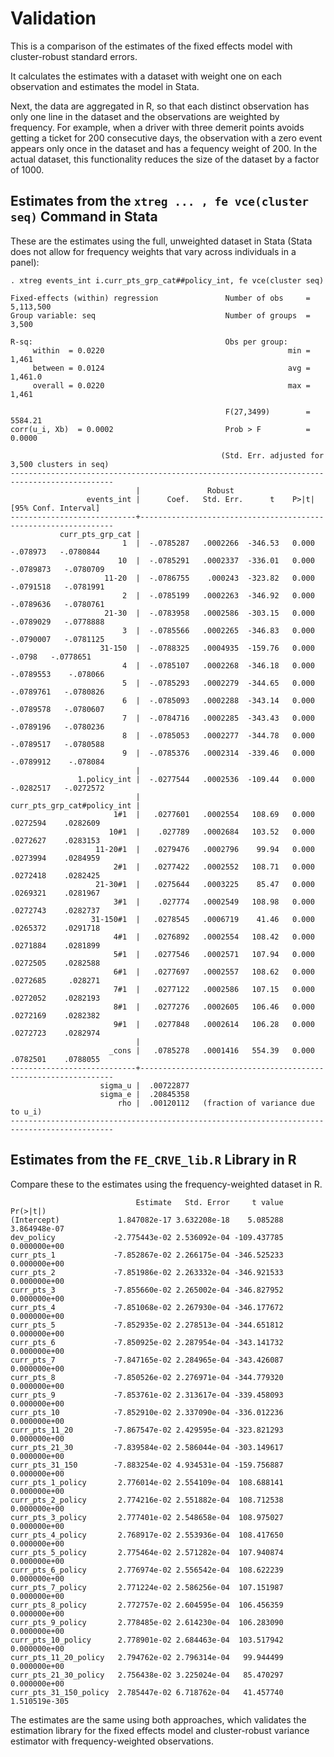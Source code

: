 # Validation

This is a comparison of the estimates of the fixed effects model
with cluster-robust standard errors. 

It calculates the estimates with a dataset with weight one on each observation
and estimates the model in Stata. 


Next, the data are aggregated in R, so that each distinct observation has only one line
in the dataset and the observations are weighted by frequency. 
For example, when a driver with three demerit points avoids getting a ticket
for 200 consecutive days, the observation with a zero event appears only once
in the dataset and has a fequency weight of 200.
In the actual dataset, this functionality reduces the size of the dataset
by a factor of 1000. 


## Estimates from the ```xtreg ... , fe vce(cluster seq)``` Command in Stata

These are the estimates using the full, unweighted dataset in Stata
(Stata does not allow for frequency weights that vary across individuals
in a panel):

```
. xtreg events_int i.curr_pts_grp_cat##policy_int, fe vce(cluster seq)

Fixed-effects (within) regression               Number of obs     =  5,113,500
Group variable: seq                             Number of groups  =      3,500

R-sq:                                           Obs per group:
     within  = 0.0220                                         min =      1,461
     between = 0.0124                                         avg =    1,461.0
     overall = 0.0220                                         max =      1,461

                                                F(27,3499)        =    5584.21
corr(u_i, Xb)  = 0.0002                         Prob > F          =     0.0000

                                               (Std. Err. adjusted for 3,500 clusters in seq)
---------------------------------------------------------------------------------------------
                            |               Robust
                 events_int |      Coef.   Std. Err.      t    P>|t|     [95% Conf. Interval]
----------------------------+----------------------------------------------------------------
           curr_pts_grp_cat |
                         1  |  -.0785287   .0002266  -346.53   0.000     -.078973   -.0780844
                        10  |  -.0785291   .0002337  -336.01   0.000    -.0789873   -.0780709
                     11-20  |  -.0786755    .000243  -323.82   0.000    -.0791518   -.0781991
                         2  |  -.0785199   .0002263  -346.92   0.000    -.0789636   -.0780761
                     21-30  |  -.0783958   .0002586  -303.15   0.000    -.0789029   -.0778888
                         3  |  -.0785566   .0002265  -346.83   0.000    -.0790007   -.0781125
                    31-150  |  -.0788325   .0004935  -159.76   0.000       -.0798   -.0778651
                         4  |  -.0785107   .0002268  -346.18   0.000    -.0789553    -.078066
                         5  |  -.0785293   .0002279  -344.65   0.000    -.0789761   -.0780826
                         6  |  -.0785093   .0002288  -343.14   0.000    -.0789578   -.0780607
                         7  |  -.0784716   .0002285  -343.43   0.000    -.0789196   -.0780236
                         8  |  -.0785053   .0002277  -344.78   0.000    -.0789517   -.0780588
                         9  |  -.0785376   .0002314  -339.46   0.000    -.0789912    -.078084
                            |
               1.policy_int |  -.0277544   .0002536  -109.44   0.000    -.0282517   -.0272572
                            |
curr_pts_grp_cat#policy_int |
                       1#1  |   .0277601   .0002554   108.69   0.000     .0272594    .0282609
                      10#1  |    .027789   .0002684   103.52   0.000     .0272627    .0283153
                   11-20#1  |   .0279476   .0002796    99.94   0.000     .0273994    .0284959
                       2#1  |   .0277422   .0002552   108.71   0.000     .0272418    .0282425
                   21-30#1  |   .0275644   .0003225    85.47   0.000     .0269321    .0281967
                       3#1  |    .027774   .0002549   108.98   0.000     .0272743    .0282737
                  31-150#1  |   .0278545   .0006719    41.46   0.000     .0265372    .0291718
                       4#1  |   .0276892   .0002554   108.42   0.000     .0271884    .0281899
                       5#1  |   .0277546   .0002571   107.94   0.000     .0272505    .0282588
                       6#1  |   .0277697   .0002557   108.62   0.000     .0272685     .028271
                       7#1  |   .0277122   .0002586   107.15   0.000     .0272052    .0282193
                       8#1  |   .0277276   .0002605   106.46   0.000     .0272169    .0282382
                       9#1  |   .0277848   .0002614   106.28   0.000     .0272723    .0282974
                            |
                      _cons |   .0785278   .0001416   554.39   0.000     .0782501    .0788055
----------------------------+----------------------------------------------------------------
                    sigma_u |  .00722877
                    sigma_e |  .20845358
                        rho |  .00120112   (fraction of variance due to u_i)
---------------------------------------------------------------------------------------------
```



## Estimates from the ```FE_CRVE_lib.R``` Library in R

Compare these to the estimates using the frequency-weighted dataset in R.

```
                            Estimate   Std. Error     t value      Pr(>|t|)
(Intercept)             1.847082e-17 3.632208e-18    5.085288  3.864948e-07
dev_policy             -2.775443e-02 2.536092e-04 -109.437785  0.000000e+00
curr_pts_1             -7.852867e-02 2.266175e-04 -346.525233  0.000000e+00
curr_pts_2             -7.851986e-02 2.263332e-04 -346.921533  0.000000e+00
curr_pts_3             -7.855660e-02 2.265002e-04 -346.827952  0.000000e+00
curr_pts_4             -7.851068e-02 2.267930e-04 -346.177672  0.000000e+00
curr_pts_5             -7.852935e-02 2.278513e-04 -344.651812  0.000000e+00
curr_pts_6             -7.850925e-02 2.287954e-04 -343.141732  0.000000e+00
curr_pts_7             -7.847165e-02 2.284965e-04 -343.426087  0.000000e+00
curr_pts_8             -7.850526e-02 2.276971e-04 -344.779320  0.000000e+00
curr_pts_9             -7.853761e-02 2.313617e-04 -339.458093  0.000000e+00
curr_pts_10            -7.852910e-02 2.337090e-04 -336.012236  0.000000e+00
curr_pts_11_20         -7.867547e-02 2.429595e-04 -323.821293  0.000000e+00
curr_pts_21_30         -7.839584e-02 2.586044e-04 -303.149617  0.000000e+00
curr_pts_31_150        -7.883254e-02 4.934531e-04 -159.756887  0.000000e+00
curr_pts_1_policy       2.776014e-02 2.554109e-04  108.688141  0.000000e+00
curr_pts_2_policy       2.774216e-02 2.551882e-04  108.712538  0.000000e+00
curr_pts_3_policy       2.777401e-02 2.548658e-04  108.975027  0.000000e+00
curr_pts_4_policy       2.768917e-02 2.553936e-04  108.417650  0.000000e+00
curr_pts_5_policy       2.775464e-02 2.571282e-04  107.940874  0.000000e+00
curr_pts_6_policy       2.776974e-02 2.556542e-04  108.622239  0.000000e+00
curr_pts_7_policy       2.771224e-02 2.586256e-04  107.151987  0.000000e+00
curr_pts_8_policy       2.772757e-02 2.604595e-04  106.456359  0.000000e+00
curr_pts_9_policy       2.778485e-02 2.614230e-04  106.283090  0.000000e+00
curr_pts_10_policy      2.778901e-02 2.684463e-04  103.517942  0.000000e+00
curr_pts_11_20_policy   2.794762e-02 2.796314e-04   99.944499  0.000000e+00
curr_pts_21_30_policy   2.756438e-02 3.225024e-04   85.470297  0.000000e+00
curr_pts_31_150_policy  2.785447e-02 6.718762e-04   41.457740 1.510519e-305
```

The estimates are the same using both approaches, which
validates the estimation library for the fixed effects model 
and cluster-robust variance estimator
with frequency-weighted observations. 
